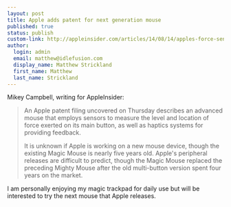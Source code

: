 ```yaml
--- 
layout: post
title: Apple adds patent for next generation mouse
published: true
status: publish
custom-link: http://appleinsider.com/articles/14/08/14/apples-force-sensing-mouse-with-haptic-feedback-offers-granular-ui-control
author:
  login: admin
  email: matthew@idlefusion.com
  display_name: Matthew Strickland
  first_name: Matthew
  last_name: Strickland
--- 
```

Mikey Campbell, writing for AppleInsider:

> An Apple patent filing uncovered on Thursday describes an advanced mouse that employs sensors to measure the level and location of force exerted on its main button, as well as haptics systems for providing feedback.
>
> It is unknown if Apple is working on a new mouse device, though the existing Magic Mouse is nearly five years old. Apple's peripheral releases are difficult to predict, though the Magic Mouse replaced the preceding Mighty Mouse after the old multi-button version spent four years on the market. 

I am personally enjoying my magic trackpad for daily use but will be interested to try the next mouse that Apple releases.
